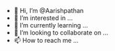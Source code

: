 - 👋 Hi, I’m @Aarishpathan
- 👀 I’m interested in ...
- 🌱 I’m currently learning ...
- 💞️ I’m looking to collaborate on ...
- 📫 How to reach me ...

<!---
Aarishpathan/Aarishpathan is a ✨ special ✨ repository because its `README.md` (this file) appears on your GitHub profile.
You can click the Preview link to take a look at your changes.
--->
